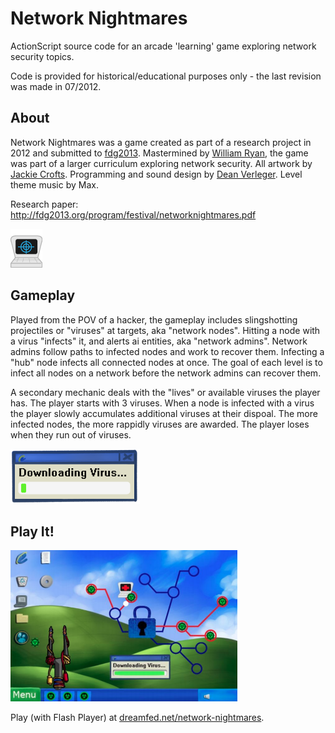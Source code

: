 # Network Nightmares

ActionScript source code for an arcade 'learning' game exploring network security topics.

Code is provided for historical/educational purposes only - the last revision was made in 07/2012.

## About

Network Nightmares was a game created as part of a research project in 2012 and submitted to [fdg2013](http://fdg2013.org/). Mastermined by [William Ryan](http://www.williamryanonline.net/), the game was part of a larger curriculum exploring network security. All artwork by [Jackie Crofts](http://jackiecrofts.com). Programming and sound design by [Dean Verleger](https://github.com/deanbot). Level theme music by Max.

Research paper: http://fdg2013.org/program/festival/networknightmares.pdf

![sysadmin](./admin.png)

## Gameplay

Played from the POV of a hacker, the gameplay includes slingshotting projectiles or "viruses" at targets, aka "network nodes". Hitting a node with a virus "infects" it, and alerts ai entities, aka "network admins". Network admins follow paths to infected nodes and work to recover them. Infecting a "hub" node infects all connected nodes at once. The goal of each level is to infect all nodes on a network before the network admins can recover them. 

A secondary mechanic deals with the "lives" or available viruses the player has. The player starts with 3 viruses. When a node is infected with a virus the player slowly accumulates additional viruses at their dispoal. The more infected nodes, the more rappidly viruses are awarded. The player loses when they run out of viruses.

![awards](./awards.png)

## Play It!

![screenshot](./thumb.png)

Play (with Flash Player) at [dreamfed.net/network-nightmares](https://dreamfed.net/network-nightmares).
